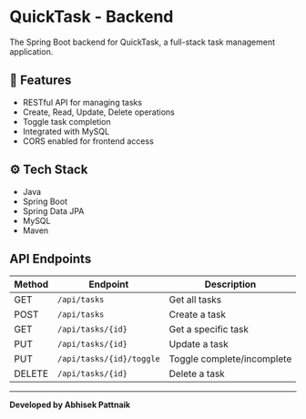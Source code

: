 # QuickTask - Backend

The Spring Boot backend for QuickTask, a full-stack task management application.

## 🔧 Features

- RESTful API for managing tasks
- Create, Read, Update, Delete operations
- Toggle task completion
- Integrated with MySQL
- CORS enabled for frontend access

## ⚙️ Tech Stack

- Java
- Spring Boot
- Spring Data JPA
- MySQL
- Maven

## API Endpoints

| Method | Endpoint             | Description            |
|--------|----------------------|------------------------|
| GET    | `/api/tasks`         | Get all tasks          |
| POST   | `/api/tasks`         | Create a task          |
| GET    | `/api/tasks/{id}`    | Get a specific task    |
| PUT    | `/api/tasks/{id}`    | Update a task          |
| PUT    | `/api/tasks/{id}/toggle` | Toggle complete/incomplete |
| DELETE | `/api/tasks/{id}`    | Delete a task          |

---

**Developed by Abhisek Pattnaik**
